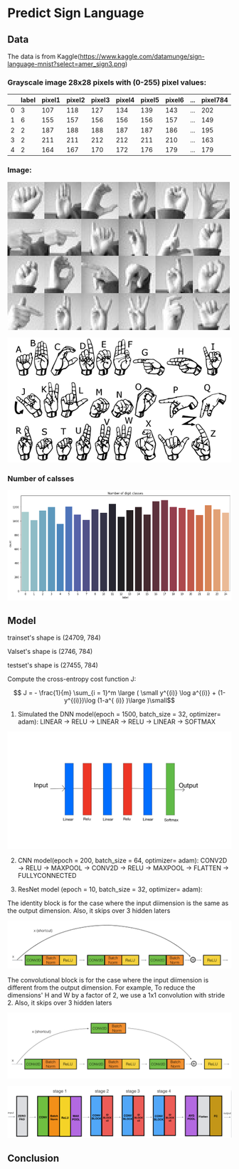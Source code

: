 # Predict Sign Language

## Data

The data is from Kaggle(https://www.kaggle.com/datamunge/sign-language-mnist?select=amer_sign3.png)

### Grayscale image 28x28 pixels with (0-255) pixel values:

||label|pixel1|pixel2|pixel3|pixel4|pixel5|pixel6|...|pixel784|
| --- | --- | --- | --- | --- | --- | --- | --- | --- | --- |
|0|3|107|118|127|134|139|143|...|202|
|1|6|155|157|156|156|156|157|...|149|
|2|2|187|188|188|187|187|186|...|195|
|3|2|211|211|212|212|211|210|...|163|
|4|2|164|167|170|172|176|179|...|179|

### Image:

![sign1](https://github.com/Martinyeh81/CNN/blob/main/images/amer_sign3.png)

![sign2](https://github.com/Martinyeh81/CNN/blob/main/images/american_sign_language.png)

### Number of calsses

![sign3](https://github.com/Martinyeh81/CNN/blob/main/images/number_classes.png)

## Model

trainset's shape is (24709, 784)

Valset's shape is (2746, 784)

testset's shape is (27455, 784)

Compute the cross-entropy cost function J:

$$ J = - \frac{1}{m}  \sum_{i = 1}^m  \large ( \small y^{(i)} \log a^{(i)} + (1-y^{(i)})\log (1-a^{ (i)} )\large )\small$$

1. Simulated the DNN model(epoch = 1500, batch_size = 32, optimizer= adam): LINEAR -> RELU -> LINEAR -> RELU -> LINEAR -> SOFTMAX

![sign4](https://github.com/Martinyeh81/CNN/blob/main/images/DNN_layer.png)

2. CNN model(epoch = 200, batch_size = 64, optimizer= adam): CONV2D -> RELU -> MAXPOOL -> CONV2D -> RELU -> MAXPOOL -> FLATTEN -> FULLYCONNECTED

3. ResNet model (epoch = 10, batch_size = 32, optimizer= adam):

The identity block is for the case where the input diimension is the same as the output dimension. Also, it skips over 3 hidden laters

![sign6](https://github.com/Martinyeh81/CNN/blob/main/images/idblock3_kiank.png)

The convolutional block is for the case where the input diimension is different from the output dimension. For example, To reduce the dimensions' H and W by a factor of 2, we use a 1x1 convolution with stride 2. Also, it skips over 3 hidden laters

![sign7](https://github.com/Martinyeh81/CNN/blob/main/images/convblock_kiank.png)

![sign8](https://github.com/Martinyeh81/CNN/blob/main/images/Resnet.png)

## Conclusion

